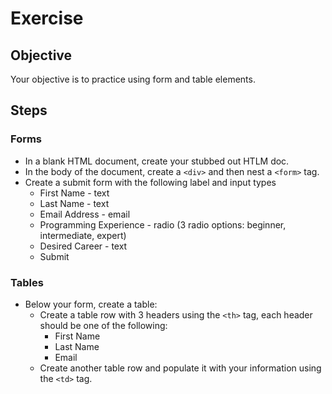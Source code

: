 # Exercise

## Objective

Your objective is to practice using form and table elements.

## Steps

### Forms

- In a blank HTML document, create your stubbed out HTLM doc.
- In the body of the document, create a `<div>` and then nest a `<form>` tag.
- Create a submit form with the following label and input types
  - First Name - text
  - Last Name - text
  - Email Address - email
  - Programming Experience - radio (3 radio options: beginner, intermediate, expert)
  - Desired Career - text
  - Submit

### Tables

- Below your form, create a table:
  - Create a table row with 3 headers using the `<th>` tag, each header should be one of the following:
    - First Name
    - Last Name
    - Email
  - Create another table row and populate it with your information using the `<td>` tag.

<br>
